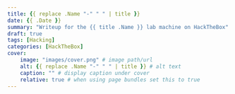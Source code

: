 ```yaml
---
title: {{ replace .Name "-" " " | title }}
date: {{ .Date }}
summary: "Writeup for the {{ title .Name }} lab machine on HackTheBox"
draft: true
tags: [Hacking]
categories: [HackTheBox]
cover:
    image: "images/cover.png" # image path/url
    alt: {{ replace .Name "-" " " | title }} # alt text
    caption: "" # display caption under cover
    relative: true # when using page bundles set this to true
---
```


